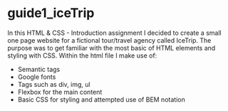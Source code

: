 # guide1_iceTrip

In this HTML & CSS - Introduction assignment I decided to create a small
one page website for a fictional tour/travel agency called IceTrip. The purpose
was to get familiar with the most basic of HTML elements and styling with CSS.
Within the html file I make use of:
* Semantic tags
* Google fonts
* Tags such as div, img, ul
* Flexbox for the main content
* Basic CSS for styling and attempted use of BEM notation

